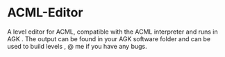 # ACML-Editor 
A level editor for ACML, compatible with the ACML interpreter and runs in AGK
. The output can be found in your AGK software folder and can be used to build levels
, @ me if you have any bugs.
